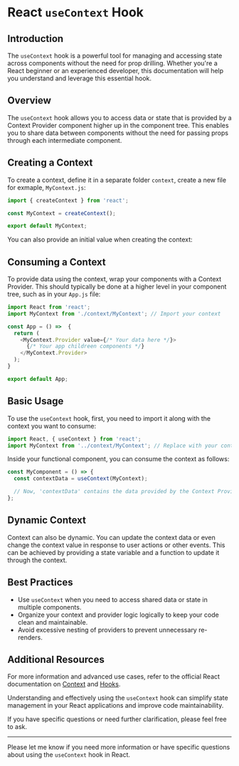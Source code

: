 # React `useContext` Hook

## Introduction

The `useContext` hook is a powerful tool for managing and accessing state across components without the need for prop drilling. Whether you're a React beginner or an experienced developer, this documentation will help you understand and leverage this essential hook.

## Overview

The `useContext` hook allows you to access data or state that is provided by a Context Provider component higher up in the component tree. This enables you to share data between components without the need for passing props through each intermediate component.

## Creating a Context

To create a context, define it in a separate folder `context`, create a new file for exmaple, `MyContext.js`:

```javascript
import { createContext } from 'react';

const MyContext = createContext();

export default MyContext;
```

You can also provide an initial value when creating the context:

## Consuming a Context

To provide data using the context, wrap your components with a Context Provider. This should typically be done at a higher level in your component tree, such as in your `App.js` file:

```javascript
import React from 'react';
import MyContext from './context/MyContext'; // Import your context

const App = () =>  {
  return (
    <MyContext.Provider value={/* Your data here */}>
      {/* Your app childreen components */}
    </MyContext.Provider>
  );
}

export default App;
```

## Basic Usage

To use the `useContext` hook, first, you need to import it along with the context you want to consume:

```javascript
import React, { useContext } from 'react';
import MyContext from '../context/MyContext'; // Replace with your context file
```

Inside your functional component, you can consume the context as follows:

```javascript
const MyComponent = () => {
  const contextData = useContext(MyContext);

  // Now, 'contextData' contains the data provided by the Context Provider
};
```

## Dynamic Context

Context can also be dynamic. You can update the context data or even change the context value in response to user actions or other events. This can be achieved by providing a state variable and a function to update it through the context.

## Best Practices

- Use `useContext` when you need to access shared data or state in multiple components.
- Organize your context and provider logic logically to keep your code clean and maintainable.
- Avoid excessive nesting of providers to prevent unnecessary re-renders.

## Additional Resources

For more information and advanced use cases, refer to the official React documentation on [Context](https://reactjs.org/docs/context.html) and [Hooks](https://reactjs.org/docs/hooks-reference.html#usecontext).

Understanding and effectively using the `useContext` hook can simplify state management in your React applications and improve code maintainability.

If you have specific questions or need further clarification, please feel free to ask.

---

Please let me know if you need more information or have specific questions about using the `useContext` hook in React.
